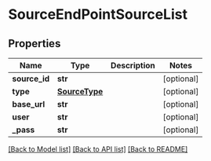 # SourceEndPointSourceList

## Properties
Name | Type | Description | Notes
------------ | ------------- | ------------- | -------------
**source_id** | **str** |  | [optional] 
**type** | [**SourceType**](SourceType.md) |  | [optional] 
**base_url** | **str** |  | [optional] 
**user** | **str** |  | [optional] 
**_pass** | **str** |  | [optional] 

[[Back to Model list]](../README.md#documentation-for-models) [[Back to API list]](../README.md#documentation-for-api-endpoints) [[Back to README]](../README.md)

